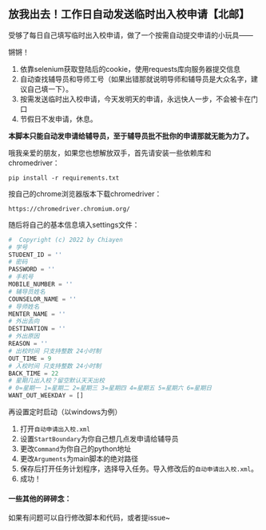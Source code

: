放我出去！工作日自动发送临时出入校申请【北邮】
---

受够了每日自己填写临时出入校申请，做了一个按需自动提交申请的小玩具——

锵锵！

1. 依靠selenium获取登陆后的cookie，使用requests库向服务器提交信息
2. 自动查找辅导员和导师工号（如果出错那就说明导师和辅导员是大众名字，建议自己填一下）。
3. 按需发送临时出入校申请，今天发明天的申请，永远快人一步，不会被卡在门口
4. 节假日不发申请，休息。



**本脚本只能自动发申请给辅导员，至于辅导员批不批你的申请那就无能为力了。**



哦我亲爱的朋友，如果您也想解放双手，首先请安装一些依赖库和chromedriver：

```
pip install -r requirements.txt
```

按自己的chrome浏览器版本下载chromedriver：

```
https://chromedriver.chromium.org/
```

随后将自己的基本信息填入settings文件：

```python
#  Copyright (c) 2022 by Chiayen
# 学号
STUDENT_ID = ''
# 密码
PASSWORD = ''
# 手机号
MOBILE_NUMBER = ''
# 辅导员姓名
COUNSELOR_NAME = ''
# 导师姓名
MENTER_NAME = ''
# 外出去向
DESTINATION = ''
# 外出原因
REASON = ''
# 出校时间 只支持整数 24小时制
OUT_TIME = 9
# 入校时间 只支持整数 24小时制
BACK_TIME = 22
# 星期几出入校？留空默认天天出校
# 0=星期一 1=星期二 2=星期三 3=星期四 4=星期五 5=星期六 6=星期日
WANT_OUT_WEEKDAY = []
```

再设置定时启动（以windows为例）

1. 打开`自动申请出入校.xml`
2. 设置`StartBoundary`为你自己想几点发申请给辅导员
3. 更改`Command`为你自己的python地址
4. 更改`Arguments`为main脚本的绝对路径
5. 保存后打开任务计划程序，选择导入任务。导入修改后的`自动申请出入校.xml`。
6. 成功！



#### 一些其他的碎碎念：

如果有问题可以自行修改脚本和代码，或者提issue~


